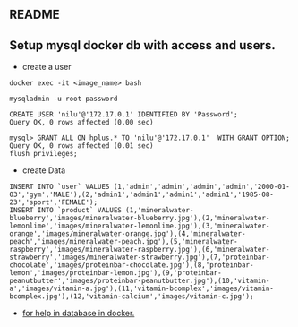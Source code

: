README
--

## Setup mysql docker db with access and users.

- create a user

```roomsql
docker exec -it <image_name> bash

mysqladmin -u root password

CREATE USER 'nilu'@'172.17.0.1' IDENTIFIED BY 'Password';
Query OK, 0 rows affected (0.00 sec)

mysql> GRANT ALL ON hplus.* TO 'nilu'@'172.17.0.1'  WITH GRANT OPTION;
Query OK, 0 rows affected (0.01 sec)
flush privileges;
```

- create Data

```roomsql
INSERT INTO `user` VALUES (1,'admin','admin','admin','admin','2000-01-03','gym','MALE'),(2,'admin1','admin1','admin1','admin1','1985-08-23','sport','FEMALE');
INSERT INTO `product` VALUES (1,'mineralwater-blueberry','images/mineralwater-blueberry.jpg'),(2,'mineralwater-lemonlime','images/mineralwater-lemonlime.jpg'),(3,'mineralwater-orange','images/mineralwater-orange.jpg'),(4,'mineralwater-peach','images/mineralwater-peach.jpg'),(5,'mineralwater-raspberry','images/mineralwater-raspberry.jpg'),(6,'mineralwater-strawberry','images/mineralwater-strawberry.jpg'),(7,'proteinbar-chocolate','images/proteinbar-chocolate.jpg'),(8,'proteinbar-lemon','images/proteinbar-lemon.jpg'),(9,'proteinbar-peanutbutter','images/proteinbar-peanutbutter.jpg'),(10,'vitamin-a','images/vitamin-a.jpg'),(11,'vitamin-bcomplex','images/vitamin-bcomplex.jpg'),(12,'vitamin-calcium','images/vitamin-c.jpg');

```

- [for help in database in docker.](https://developpaper.com/running-multiple-mysql-instances-on-different-ports-mapped-by-docker-port/)

